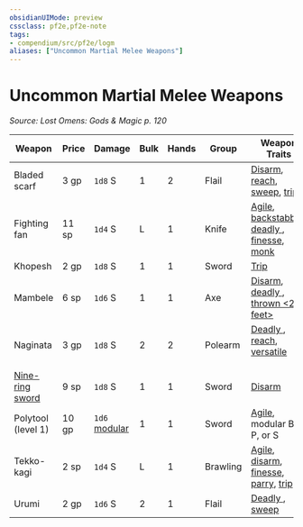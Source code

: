 ```yaml
---
obsidianUIMode: preview
cssclass: pf2e,pf2e-note
tags:
- compendium/src/pf2e/logm
aliases: ["Uncommon Martial Melee Weapons"]
---
```

# Uncommon Martial Melee Weapons  
*Source: Lost Omens: Gods & Magic p. 120*  

| Weapon | Price | Damage | Bulk | Hands | Group | Weapon Traits |
|--------|-------|--------|------|-------|-------|---------------|
| Bladed scarf | 3 gp | `1d8` S | 1 | 2 | Flail | [Disarm](rules/traits/disarm.md), [reach](rules/traits/reach.md), [sweep](rules/traits/sweep.md), [trip](rules/traits/trip.md) |
| Fighting fan | 11 sp | `1d4` S | L | 1 | Knife | [Agile](rules/traits/agile.md), [backstabber](rules/traits/backstabber.md), [deadly <d6>](rules/traits/deadly.md), [finesse](rules/traits/finesse.md), [monk](rules/traits/monk.md) |
| Khopesh | 2 gp | `1d8` S | 1 | 1 | Sword | [Trip](rules/traits/trip.md) |
| Mambele | 6 sp | `1d6` S | 1 | 1 | Axe | [Disarm](rules/traits/disarm.md), [deadly <d8>](rules/traits/deadly.md), [thrown <20 feet>](rules/traits/thrown.md) |
| Naginata | 3 gp | `1d8` S | 2 | 2 | Polearm | [Deadly <d8>](rules/traits/deadly.md), [reach](rules/traits/reach.md), [versatile <P>](rules/traits/versatile.md) |
| [Nine-ring sword](compendium/equipment/items/nine-ring-sword-logm.md) | 9 sp | `1d8` S | 1 | 1 | Sword | [Disarm](rules/traits/disarm.md) |
| Polytool (level 1) | 10 gp | `1d6` [modular](rules/traits/modular-logm.md) | 1 | 1 | Sword | [Agile](rules/traits/agile.md), modular B, P, or S |
| Tekko-kagi | 2 sp | `1d4` S | L | 1 | Brawling | [Agile](rules/traits/agile.md), [disarm](rules/traits/disarm.md), [finesse](rules/traits/finesse.md), [parry](rules/traits/parry.md), [trip](rules/traits/trip.md) |
| Urumi | 2 gp | `1d6` S | 2 | 1 | Flail | [Deadly <d10>](rules/traits/deadly.md), [sweep](rules/traits/sweep.md) |